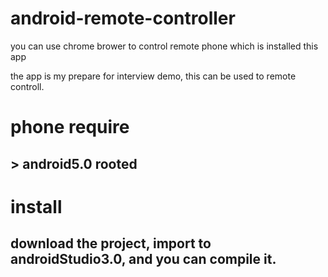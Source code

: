 # android-remote-controller
you can use chrome brower to control remote phone which is installed this app

the app is my prepare for interview demo, this can be used to remote controll.

# phone require
## > android5.0 rooted

# install
## download the project, import to androidStudio3.0, and you can compile it.

# 
